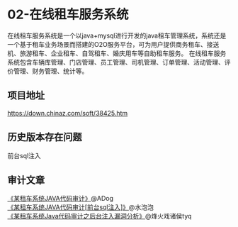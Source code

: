 # 02-在线租车服务系统
在线租车服务系统是一个以java+mysql进行开发的java租车管理系统，系统还是一个基于租车业务场景而搭建的O2O服务平台，可为用户提供商务租车、接送机、旅游租车、企业租车、自驾租车、婚庆用车等自助租车服务。
在线租车服务系统包含车辆库管理、门店管理、员工管理、司机管理、订单管理、活动管理、评价管理、财务管理、统计等。

## 项目地址
https://down.chinaz.com/soft/38425.htm

## 历史版本存在问题
前台sql注入

## 审计文章
[《某租车系统JAVA代码审计》](https://www.freebuf.com/articles/web/162910.html)@ADog  
[《某租车系统JAVA代码审计[前台sql注入]》](https://www.cnblogs.com/r00tuser/p/9708911.html)@水泡泡  
[《某租车系统Java代码审计之后台注入漏洞分析》](https://www.freebuf.com/vuls/238175.html)@烽火戏诸侯tyq
